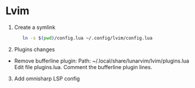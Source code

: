 # Lvim


1. Create a symlink
   ```bash
      ln -s $(pwd)/config.lua ~/.config/lvim/config.lua
   ```


2. Plugins changes

* Remove bufferline plugin:
Path: ~/.local/share/lunarvim/lvim/plugins.lua
Edit file plugins.lua. Comment the bufferline plugin lines.


3. Add omnisharp LSP config
